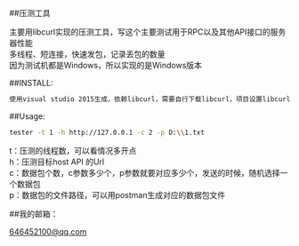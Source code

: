 ##压测工具

主要用libcurl实现的压测工具，写这个主要测试用于RPC以及其他API接口的服务器性能<br>
多线程、短连接，快速发包，记录丢包的数量<br>
因为测试机都是Windows，所以实现的是Windows版本<br>

##INSTALL:
```Bash
使用visual studio 2015生成，依赖libcurl，需要自行下载libcurl，项目设置libcurl库路径才能正确编译
```

##Usage:
```Bash
tester -t 1 -h http://127.0.0.1 -c 2 -p D:\\1.txt
```

t：压测的线程数，可以看情况多开点 <br>
h：压测目标host API 的Url<br>
c：数据包个数，c参数多少个，p参数就要对应多少个，发送的时候，随机选择一个数据包<br>
p：数据包的文件路径，可以用postman生成对应的数据包文件<br>


##我的邮箱：
  
646452100@qq.com
